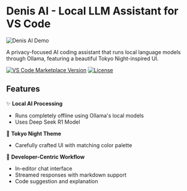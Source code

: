 # Denis AI - Local LLM Assistant for VS Code

![Denis AI Demo](assets/demo.gif) <!-- Add screenshot later -->

A privacy-focused AI coding assistant that runs local language models through Ollama, featuring a beautiful Tokyo Night-inspired UI.

[![VS Code Marketplace Version](https://img.shields.io/visual-studio-marketplace/v/YourName.denis-ai?style=flat-square)](https://marketplace.visualstudio.com/items?itemName=YourName.denis-ai)
[![License](https://img.shields.io/badge/license-MIT-blue.svg?style=flat-square)](LICENSE)

## Features

✨ **Local AI Processing**  
- Runs completely offline using Ollama's local models
- Uses Deep Seek R1 Model

🎨 **Tokyo Night Theme**  
- Carefully crafted UI with matching color palette

🚀 **Developer-Centric Workflow**  
- In-editor chat interface
- Streamed responses with markdown support
- Code suggestion and explanation